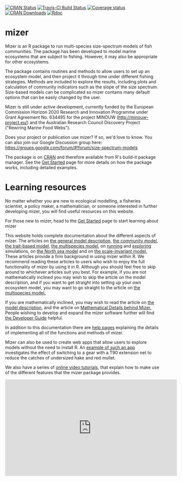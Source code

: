[![CRAN Status](https://www.r-pkg.org/badges/version/mizer)](https://cran.r-project.org/package=mizer)
[![Travis-CI Build Status](https://travis-ci.org/sizespectrum/mizer.svg?branch=master)](https://travis-ci.org/sizespectrum/mizer)
[![Coverage status](https://codecov.io/gh/gustavdelius/mizer/branch/master/graph/badge.svg)](https://codecov.io/github/gustavdelius/mizer?branch=master)
[![CRAN Downloads](http://cranlogs.r-pkg.org/badges/grand-total/mizer)](https://cran.r-project.org/package=mizer)
[![Rdoc](http://www.rdocumentation.org/badges/version/mizer)](http://www.rdocumentation.org/packages/mizer)

# mizer
Mizer is an R package to run multi-species size-spectrum models of fish
communities. The package has been developed to model marine ecosystems that are
subject to fishing. However, it may also be appropriate for other ecosystems.

The package contains routines and methods to allow users to set up an ecosystem 
model, and then project it through time under different fishing strategies.
Methods are included to explore the results, including plots and calculation of
community indicators such as the slope of the size spectrum. Size-based models
can be complicated so mizer contains many default options that can be easily
changed by the user.

Mizer is still under active development, currently funded by the European
Commission Horizon 2020 Research and Innovation Programme under Grant Agreement
No. 634495 for the project MINOUW (http://minouw-project.eu/) and the Australian
Research Council Discovery Project ("Rewiring Marine Food Webs").

Does your project or publication use mizer? If so, we'd love to know. You can
also join our Google Discussion group here:
https://groups.google.com/forum/#!forum/size-spectrum-models

The package is on [CRAN](https://cran.r-project.org/package=mizer) and therefore
available from R's build-it package manager.
See the 
[Get Started](articles/mizer.html) page
for more details on how the package works, including detailed examples.

# Learning resources
No matter whether you are new to ecological modelling, a fisheries scientist, a policy maker, a mathematician, or someone interested in further developing mizer, you will find useful resources on this website.

For those new to mizer, head to the [Get Started](articles/mizer.html) page to start learning about mizer

<!--
A gentle way to get into actually using mizer is to try out the [online mizer simulation app.](https://mizer.shinyapps.io/selectivity/) This app allows you to experiment with running mizer simulations under different conditions, and investigate the outcome of changing different fishing policies on the system, without having to learn how to use R.
-->

This website holds complete documentation about the different aspects of mizer. The articles on [the general model description](articles/model_description.html), [the community model](articles/community_model.html), [the trait-based model](articles/trait_model.html), [the multispecies model](articles/multispecies_model.html), on [running](articles/running_a_simulation.html) and [exploring](articles/exploring_the_simulation_results.html) simulations, on [the North sea model](articles/a_multispecies_model_of_the_north_sea.html) and on [the scale-invariant model.](articles/scale_invariant_trait_based_model.html) These articles provide a firm background in using mizer within R. We recommend reading these articles to users who wish to enjoy the full functionality of mizer by using it in R. Although you should feel free to skip around to whichever articles suit you best. For example, if you are not mathematically inclined you may wish to skip the article on the model description, and if you want to get straight into setting up your own ecosystem model, you may want to go straight to the article on [the multispecies model.](articles/multispecies_model.html)

If you are mathematically inclined, you may wish to read the article on [the model description](articles/model_description.html), and the article on [Mathematical Details behind Mizer.](articles/mathematical_details.html) People wishing to develop and expand the mizer software further will find [the Developer Guide](articles/developer_vignette.html) helpful.

In addition to this documentation there are [help pages](reference/index.html) explaining the details of implementing all of the functions and methods of mizer.

Mizer can also be used to create web apps that allow users to explore models
without the need to install R. An [example of such an
app](https://mizer.shinyapps.io/selectivity/) investigates the effect of
switching to a gear with a T90 extension net to reduce the catches of undersized
hake and red mullet.

We also have a series of [online video tutorials,](https://www.youtube.com/watch?v=zh0PDyTUssw&list=PLCTMeyjMKRkqR7uohI3p-61P7ZJj8sd5B)
that explain how to make use of the different features that the mizer package provides. 
<iframe width="560" height="315" src="https://www.youtube.com/embed/0RlXqLbFbWc"
frameborder="0" allow="accelerometer; autoplay; encrypted-media; gyroscope; 
picture-in-picture" allowfullscreen></iframe>


